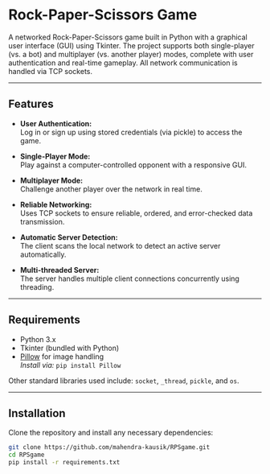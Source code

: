 # Rock-Paper-Scissors Game

A networked Rock-Paper-Scissors game built in Python with a graphical user interface (GUI) using Tkinter. The project supports both single-player (vs. a bot) and multiplayer (vs. another player) modes, complete with user authentication and real-time gameplay. All network communication is handled via TCP sockets.

---

## Features

- **User Authentication:**  
  Log in or sign up using stored credentials (via pickle) to access the game.
  
- **Single-Player Mode:**  
  Play against a computer-controlled opponent with a responsive GUI.

- **Multiplayer Mode:**  
  Challenge another player over the network in real time.

- **Reliable Networking:**  
  Uses TCP sockets to ensure reliable, ordered, and error-checked data transmission.

- **Automatic Server Detection:**  
  The client scans the local network to detect an active server automatically.

- **Multi-threaded Server:**  
  The server handles multiple client connections concurrently using threading.

---

## Requirements

- Python 3.x
- Tkinter (bundled with Python)
- [Pillow](https://pillow.readthedocs.io/) for image handling  
  _Install via:_ `pip install Pillow`

Other standard libraries used include: `socket`, `_thread`, `pickle`, and `os`.

---

## Installation

Clone the repository and install any necessary dependencies:

```bash
git clone https://github.com/mahendra-kausik/RPSgame.git
cd RPSgame
pip install -r requirements.txt
